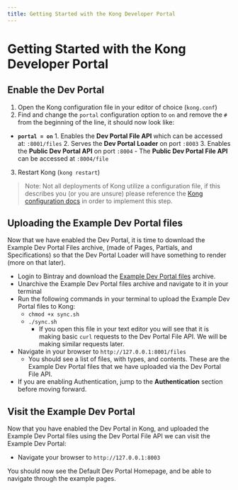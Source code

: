 ```yaml
---
title: Getting Started with the Kong Developer Portal
---
```


# Getting Started with the Kong Developer Portal

## Enable the Dev Portal

1. Open the Kong configuration file in your editor of choice (`kong.conf`)
2. Find and change the `portal` configuration option to `on` and remove the `#` from the beginning of the line, it should now look like:
  - **`portal = on`**
        1. Enables the **Dev Portal File API** which can be accessed at: `:8001/files`
        2. Serves the **Dev Portal** **Loader** on port  `:8003`
        3. Enables the **Public Dev Portal API** on port  `:8004`
          - The **Public Dev Portal File API** can be accessed at `:8004/file`
3. Restart Kong (`kong restart`)

> Note: Not all deployments of Kong utilize a configuration file, if this describes you (or you are unsure) please reference the [Kong configuration docs](https://getkong.org/docs/0.12.x/configuration/) in order to implement this step.

## Uploading the Example Dev Portal files

Now that we have enabled the Dev Portal, it is time to download the Example Dev Portal Files archive, (made of Pages, Partials, and Specifications) so that the Dev Portal Loader will have something to render (more on that later).

* Login to Bintray and download the [Example Dev Portal files](https://bintray.com/kong/kong-dev-portal/example/v0.0.1#files) archive.
* Unarchive the Example Dev Portal files archive and navigate to it in your terminal
* Run the following commands in your terminal to upload the Example Dev Portal files to Kong:
    * `chmod +x sync.sh`
    * `./sync.sh`
        * If you open this file in your text editor you will see that it is making basic `curl` requests to the Dev Portal File API. We will be making similar requests later.
* Navigate in your browser to `http://127.0.0.1:8001/files`
    * You should see a list of files, with types, and contents. These are the Example Dev Portal files that we have uploaded via the Dev Portal File API.
* If you are enabling Authentication, jump to the **Authentication** section before moving forward.

## Visit the Example Dev Portal

Now that you have enabled the Dev Portal in Kong, and uploaded the Example Dev Portal files using the Dev Portal File API we can visit the Example Dev Portal:

* Navigate your browser to `http://127.0.0.1:8003`

You should now see the Default Dev Portal Homepage, and be able to navigate through the example pages.
